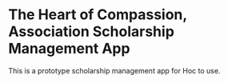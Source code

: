 # The Heart of Compassion, Association Scholarship Management App #

This is a prototype scholarship management app for Hoc to use.
